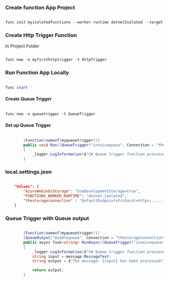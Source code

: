 

### Create function App Project

```powershell

func init myisolatedfunctions --worker-runtime dotnetIsolated --target-framework net8.0


```

### Create Http Trigger Function

In Project Folder

```powershell

func new -n myfirsthttptrigger -t HttpTrigger

```

### Run Function App Locally

```powershell

func start

```


#### Create Queue Trigger

```powershell

func new -n queuetrigger -t QueueTrigger

```

#### Set up Queue Trigger

```csharp

        [Function(nameof(myqueuetrigger))]
        public void Run([QueueTrigger("invoicequeue", Connection = "thestorageconnection")] QueueMessage message)
        {
            _logger.LogInformation($"C# Queue trigger function processed: {message.MessageText}");
        }

```

### local.settings.json

```json

    "Values": {
        "AzureWebJobsStorage": "UseDevelopmentStorage=true",
        "FUNCTIONS_WORKER_RUNTIME": "dotnet-isolated",
        "thestorageconnection" : "DefaultEndpointsProtocol=https;......"
    }

```

### Queue Trigger with Queue output

```csharp

        [Function(nameof(myqueuetrigger))]
        [QueueOutput("middlequeue", Connection = "thestorageconnection")]
        public async Task<string> RunAsync([QueueTrigger("invoicequeue", Connection = "thestorageconnection")] QueueMessage message)
        {
            _logger.LogInformation($"C# Queue trigger function processed: {message.MessageText}");
            string input = message.MessageText;
            string output = $"The message: {input} has been processed!";

            return output;
        }

```